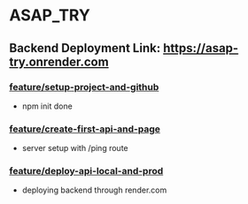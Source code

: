 # ASAP_TRY

## Backend Deployment Link: https://asap-try.onrender.com

### [feature/setup-project-and-github](https://github.com/Inquisitiveshri34/ASAP_TRY/tree/feature/setup-project-and-github)
- npm init done

### [feature/create-first-api-and-page](https://github.com/Inquisitiveshri34/ASAP_TRY/tree/feature/feature/create-first-api-and-page)
- server setup with /ping route

### [feature/deploy-api-local-and-prod](https://github.com/Inquisitiveshri34/ASAP_TRY/tree/feature/feature/deploy-api-local-and-prod)
- deploying backend through render.com
